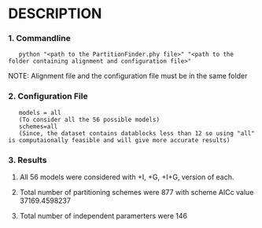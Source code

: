 # DESCRIPTION
### 1. Commandline 
       python "<path to the PartitionFinder.phy file>" "<path to the folder containing alignment and configuration file>"
NOTE: Alignment file and the configuration file must be in the same folder
### 2. Configuration File 
       models = all
       (To consider all the 56 possible models)
       schemes=all
       (Since, the dataset contains datablocks less than 12 so using "all" is computaionally feasible and will give more accurate results)
### 3. Results
1. All 56 models were considered with +I, +G, +I+G, version of each. 

2. Total number of partitioning schemes were 877 with scheme AICc value 37169.4598237

3. Total number of independent paramerters were 146
     
